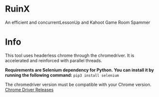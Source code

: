 # RuinX
An efficient and concurrentLessonUp and Kahoot Game Room Spammer

# Info
This tool uses headerless chrome through the chromedriver. It is accelerated and reinforced with parallel threads.

**Requirements are Selenium dependency for Python.**
**You can install it by running the following command:**
```pip3 install selenium```

The chromedriver version must be compatible with your Chrome version.
<br>
<a href="https://chromedriver.chromium.org/downloads">Chrome Driver Releases
